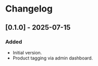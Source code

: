 # Changelog

## [0.1.0] - 2025-07-15
### Added
- Initial version.
- Product tagging via admin dashboard.
